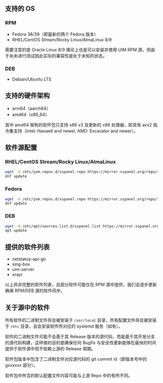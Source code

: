 ## 支持的 OS

### RPM

- Fedora 38/39（即最新的两个 Fedora 版本）
- RHEL/CentOS Stream/Rocky Linux/AlmaLinux 8/9

需要注意的是 Oracle Linux 8/9 理论上也是可以安装并使用 UIM RPM 源，但由于尚未进行测试因此实际的兼容性是处于未知的状态。

### DEB

- Debian/Ubuntu LTS

## 支持的硬件架构

- arm64（aarch64）
- amd64（x86_64）

其中 amd64 架构的软件包只支持 x86 v3 及更新的 x86 处理器，即具有 avx2 指令集支持（Intel: Haswell and newer, AMD: Excavator and newer）。

## 软件源配置

### RHEL/CentOS Stream/Rocky Linux/AlmaLinux

```bash
wget -O /etc/yum.repos.d/sspanel.repo https://mirror.sspanel.org/repo/rhel.repo
dnf update
```

### Fedora

```bash
wget -O /etc/yum.repos.d/sspanel.repo https://mirror.sspanel.org/repo/fedora.repo
dnf update
```

### DEB

```bash
wget -O /etc/apt/sources.list.d/sspanel.list https://mirror.sspanel.org/repo/sspanel.list
apt update
```

## 提供的软件列表

- netstatus-api-go
- sing-box
- uim-server
- xrayr

以上并非完整的软件列表，且部分软件可能仅在 RPM 源中提供，我们会逐步更新确保 RPM/DEB 源的软件同步。

## 关于源中的软件

所有软件的二进制文件将会被安装于 `/usr/local` 目录，所有配置文件将会被安装于 `/etc` 目录，且会安装软件所对应的 systemd 服务（如有）。

软件的二进制文件可能不会基于其 Release 版本的源代码，而是基于其开发分支的源代码构建，这样做的目的是确保任何 Bugfix 与安全性更新能够在最快的时间提供于软件源中而不依赖上游的 Release 周期。

软件包版本中包含了二进制文件对应源代码的 git commit id（即版本号中的 gxxxxxx 部分）。

软件包中所含的默认配置文件内容可能与上游 Repo 中的有所不同。
